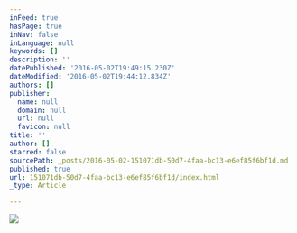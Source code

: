 ```yaml
---
inFeed: true
hasPage: true
inNav: false
inLanguage: null
keywords: []
description: ''
datePublished: '2016-05-02T19:49:15.230Z'
dateModified: '2016-05-02T19:44:12.834Z'
authors: []
publisher:
  name: null
  domain: null
  url: null
  favicon: null
title: ''
author: []
starred: false
sourcePath: _posts/2016-05-02-151071db-50d7-4faa-bc13-e6ef85f6bf1d.md
published: true
url: 151071db-50d7-4faa-bc13-e6ef85f6bf1d/index.html
_type: Article

---
```

![](https://the-grid-user-content.s3-us-west-2.amazonaws.com/9a5ccdfb-09c4-45d2-a31a-266e5d602332.jpg)